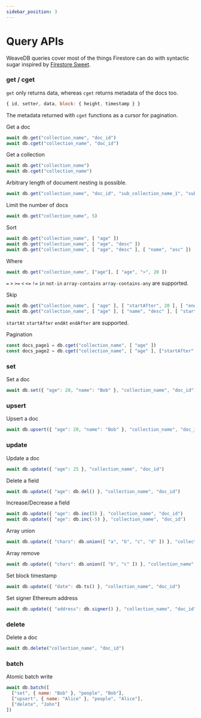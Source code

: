```yaml
---
sidebar_position: 3
---
```

# Query APIs

WeaveDB queries cover most of the things Firestore can do with syntactic sugar inspired by [Firestore Sweet](https://warashibe.github.io/firestore-sweet/).

### get / cget

`get` only returns data, whereas `cget` returns metadata of the docs too.

```js
{ id, setter, data, block: { height, timestamp } }
```

The metadata returned with `cget` functions as a cursor for pagination.

Get a doc

```js
await db.get("collection_name", "doc_id")
await db.cget("collection_name", "doc_id")
```

Get a collection

```js
await db.get("collection_name")
await db.cget("collection_name")
```
Arbitrary length of document nesting is possible.

```js
await db.get("collection_name", "doc_id", "sub_collection_name_1", "sub_doc_id_1", "sub_collection_name_2", "sub_doc_id_2")
```

Limit the number of docs

```js
await db.get("collection_name", 5)
```

Sort

```js
await db.get("collection_name", [ "age" ])
await db.get("collection_name", [ "age", "desc" ])
await db.get("collection_name", [ "age", "desc" ], [ "name", "asc" ])
```

Where

```js
await db.get("collection_name", ["age"], [ "age", ">", 20 ])
```

`=` `>` `>=` `<` `<=` `!=` `in` `not-in` `array-contains` `array-contains-any` are supported.

Skip

```js
await db.get("collection_name", [ "age" ], [ "startAfter", 20 ], [ "endAt", 60 ])
await db.get("collection_name", [ "age" ], [ "name", "desc" ], [ "startAfter", 20, "Bob" ])
```

`startAt` `startAfter` `endAt` `endAfter` are supported.

Pagination

```js
const docs_page1 = db.cget("collection_name", [ "age" ])
const docs_page2 = db.cget("collection_name", [ "age" ], ["startAfter", docs_page1[docs_page1.length - 1]])
```

### set

Set a doc

```js
await db.set({ "age": 20, "name": "Bob" }, "collection_name", "doc_id")
```
### upsert

Upsert a doc

```js
await db.upsert({ "age": 20, "name": "Bob" }, "collection_name", "doc_id")
```

### update

Update a doc

```js
await db.update({ "age": 25 }, "collection_name", "doc_id")
```
Delete a field

```js
await db.update({ "age": db.del() }, "collection_name", "doc_id")
```

Increase/Decrease a field

```js
await db.update({ "age": db.inc(5) }, "collection_name", "doc_id")
await db.update({ "age": db.inc(-5) }, "collection_name", "doc_id")
```

Array union

```js
await db.update({ "chars": db.union([ "a", "b", "c", "d" ]) }, "collection_name", "doc_id")
```

Array remove

```js
await db.update({ "chars": db.union([ "b", "c" ]) }, "collection_name", "doc_id")
```

Set block timestamp
```js
await db.update({ "date": db.ts() }, "collection_name", "doc_id")
```

Set signer Ethereum address
```js
await db.update({ "address": db.signer() }, "collection_name", "doc_id")
```

### delete

Delete a doc

```js
await db.delete("collection_name", "doc_id")
```

### batch

Atomic batch write

```js
await db.batch([
  ["set", { name: "Bob" }, "people", "Bob"],
  ["upsert", { name: "Alice" }, "people", "Alice"],
  ["delete", "John"]
])
```

